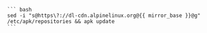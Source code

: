     ``` bash
    sed -i "s@https\?://dl-cdn.alpinelinux.org@{{ mirror_base }}@g" /etc/apk/repositories && apk update
    ```